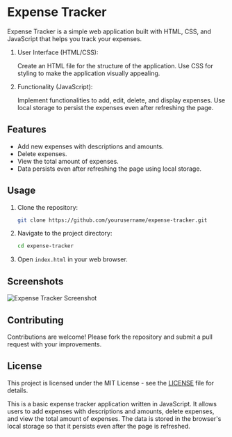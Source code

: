 # Expense Tracker

Expense Tracker is a simple web application built with HTML, CSS, and JavaScript that helps you track your expenses.



1. User Interface (HTML/CSS):

    Create an HTML file for the structure of the application.
    Use CSS for styling to make the application visually appealing.

2. Functionality (JavaScript):

    Implement functionalities to add, edit, delete, and display expenses.
    Use local storage to persist the expenses even after refreshing the page.



   
## Features

- Add new expenses with descriptions and amounts.
- Delete expenses.
- View the total amount of expenses.
- Data persists even after refreshing the page using local storage.

## Usage

1. Clone the repository:
    ```bash
    git clone https://github.com/yourusername/expense-tracker.git
    ```
2. Navigate to the project directory:
    ```bash
    cd expense-tracker
    ```
3. Open `index.html` in your web browser.

## Screenshots

![Expense Tracker Screenshot](screenshot.png)

## Contributing

Contributions are welcome! Please fork the repository and submit a pull request with your improvements.

## License

This project is licensed under the MIT License - see the [LICENSE](LICENSE) file for details.



This is a basic expense tracker application written in JavaScript. It allows users to add expenses with descriptions and amounts, delete expenses, and view the total amount of expenses. The data is stored in the browser's local storage so that it persists even after the page is refreshed.

